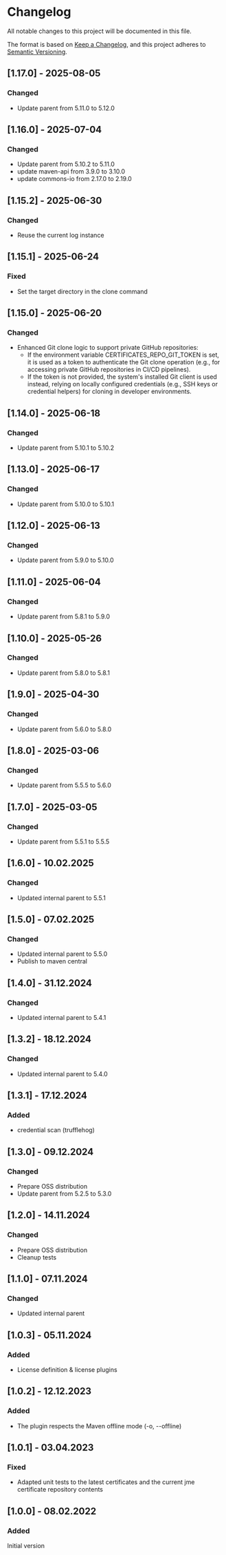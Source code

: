 # Changelog

All notable changes to this project will be documented in this file.

The format is based on [Keep a Changelog](https://keepachangelog.com/en/1.0.0/), and this project adheres
to [Semantic Versioning](https://semver.org/spec/v2.0.0.html).

## [1.17.0] - 2025-08-05

### Changed

- Update parent from 5.11.0 to 5.12.0

## [1.16.0] - 2025-07-04

### Changed

- Update parent from 5.10.2 to 5.11.0
- update maven-api from 3.9.0 to 3.10.0
- update commons-io from 2.17.0 to 2.19.0

## [1.15.2] - 2025-06-30

### Changed

- Reuse the current log instance

## [1.15.1] - 2025-06-24

### Fixed

- Set the target directory in the clone command

## [1.15.0] - 2025-06-20

### Changed

- Enhanced Git clone logic to support private GitHub repositories:
    - If the environment variable CERTIFICATES_REPO_GIT_TOKEN is set, it is used as a token to authenticate the Git
      clone operation (e.g., for accessing private GitHub repositories in CI/CD pipelines).
    - If the token is not provided, the system's installed Git client is used instead, relying on locally configured
      credentials (e.g., SSH keys or credential helpers) for cloning in developer environments.

## [1.14.0] - 2025-06-18

### Changed

- Update parent from 5.10.1 to 5.10.2

## [1.13.0] - 2025-06-17

### Changed

- Update parent from 5.10.0 to 5.10.1

## [1.12.0] - 2025-06-13

### Changed

- Update parent from 5.9.0 to 5.10.0

## [1.11.0] - 2025-06-04

### Changed

- Update parent from 5.8.1 to 5.9.0

## [1.10.0] - 2025-05-26

### Changed

- Update parent from 5.8.0 to 5.8.1

## [1.9.0] - 2025-04-30

### Changed

- Update parent from 5.6.0 to 5.8.0

## [1.8.0] - 2025-03-06

### Changed

- Update parent from 5.5.5 to 5.6.0

## [1.7.0] - 2025-03-05

### Changed

- Update parent from 5.5.1 to 5.5.5

## [1.6.0] - 10.02.2025

### Changed

- Updated internal parent to 5.5.1

## [1.5.0] - 07.02.2025

### Changed

- Updated internal parent to 5.5.0
- Publish to maven central

## [1.4.0] - 31.12.2024

### Changed

- Updated internal parent to 5.4.1

## [1.3.2] - 18.12.2024

### Changed

- Updated internal parent to 5.4.0

## [1.3.1] - 17.12.2024

### Added

- credential scan (trufflehog)

## [1.3.0] - 09.12.2024

### Changed

- Prepare OSS distribution
- Update parent from 5.2.5 to 5.3.0

## [1.2.0] - 14.11.2024

### Changed

- Prepare OSS distribution
- Cleanup tests

## [1.1.0] - 07.11.2024

### Changed

- Updated internal parent

## [1.0.3] - 05.11.2024

### Added

- License definition & license plugins

## [1.0.2] - 12.12.2023

### Added

- The plugin respects the Maven offline mode (-o, --offline)

## [1.0.1] - 03.04.2023

### Fixed

- Adapted unit tests to the latest certificates and the current jme certificate repository contents

## [1.0.0] - 08.02.2022

### Added

Initial version
